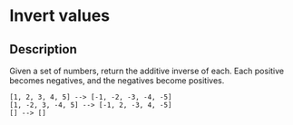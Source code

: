 # Invert values

## Description

Given a set of numbers, return the additive inverse of each. Each positive becomes negatives, and the negatives become positives.

```
[1, 2, 3, 4, 5] --> [-1, -2, -3, -4, -5]
[1, -2, 3, -4, 5] --> [-1, 2, -3, 4, -5]
[] --> []
```
